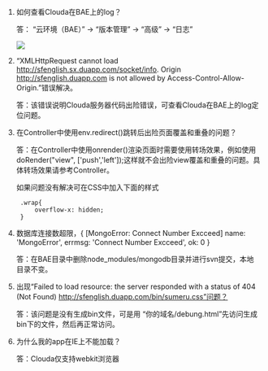 1. 如何查看Clouda在BAE上的log？

    答： “云环境（BAE）” -> “版本管理” -> “高级” -> “日志”

    <img style="max-width: 80%;;" src="/assets/md/docs/images/bae_log.png">

2. “XMLHttpRequest cannot load http://sfenglish.sx.duapp.com/socket/info. Origin http://sfenglish.duapp.com is not allowed by Access-Control-Allow-Origin.”错误解决。

    答：该错误说明Clouda服务器代码出险错误，可查看Clouda在BAE上的log定位问题。


3. 在Controller中使用env.redirect()跳转后出险页面覆盖和重叠的问题？

	答：在Controller中使用onrender()渲染页面时需要使用转场效果，例如使用doRender("view", ['push','left']);这样就不会出险view覆盖和重叠的问题。具体转场效果请参考Controller。

	如果问题没有解决可在CSS中加入下面的样式

	    .wrap{
            overflow-x: hidden;
        }

4. 数据库连接数超限，{ [MongoError: Connect Number Excceed] name: 'MongoError', errmsg: 'Connect Number Excceed', ok: 0 }

	答：在BAE目录中删除node_modules/mongodb目录并进行svn提交，本地目录不变。


5. 出现“Failed to load resource: the server responded with a status of 404 (Not Found) http://sfenglish.duapp.com/bin/sumeru.css”问题？

    答：该问题是没有生成bin文件，可是用 “你的域名/debung.html”先访问生成bin下的文件，然后再正常访问。


6. 为什么我的app在IE上不能加载？

	答：Clouda仅支持webkit浏览器

